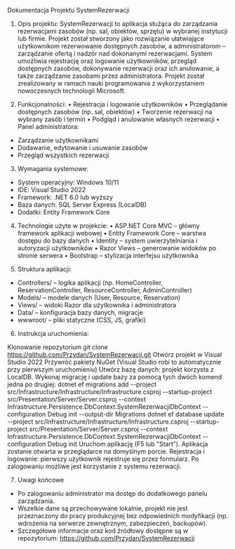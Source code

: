 Dokumentacja Projektu
SystemRezerwacji

1. Opis projektu:
SystemRezerwacji to aplikacja służąca do zarządzania rezerwacjami zasobów (np. sal, obiektów, sprzętu) w wybranej instytucji lub firmie. Projekt został stworzony jako rozwiązanie ułatwiające użytkownikom rezerwowanie dostępnych zasobów, a administratorom – zarządzanie ofertą i nadzór nad dokonanymi rezerwacjami.
System umożliwia rejestrację oraz logowanie użytkowników, przegląd dostępnych zasobów, dokonywanie rezerwacji oraz ich anulowanie, a także zarządzanie zasobami przez administratora. Projekt został zrealizowany w ramach nauki programowania z wykorzystaniem nowoczesnych technologii Microsoft.

2. Funkcjonalności:
•	Rejestracja i logowanie użytkowników
•	Przeglądanie dostępnych zasobów (np. sal, obiektów)
•	Tworzenie rezerwacji na wybrany zasób i termin
•	Podgląd i anulowanie własnych rezerwacji
•	Panel administratora:
  - Zarządzanie użytkownikami
  - Dodawanie, edytowanie i usuwanie zasobów
  - Przegląd wszystkich rezerwacji

3. Wymagania systemowe:
- System operacyjny: Windows 10/11
- IDE: Visual Studio 2022
- Framework: .NET 6.0 lub wyższy
- Baza danych: SQL Server Express (LocalDB)
- Dodatki: Entity Framework Core

4. Technologie użyte w projekcie:
•	ASP.NET Core MVC – główny framework aplikacji webowej
•	Entity Framework Core – warstwa dostępu do bazy danych
•	Identity – system uwierzytelniania i autoryzacji użytkowników
•	Razor Views – generowanie widoków po stronie serwera
•	Bootstrap – stylizacja interfejsu użytkownika

5. Struktura aplikacji:
- Controllers/ – logika aplikacji (np. HomeController, ReservationController, ResourceController, AdminController)
- Models/ – modele danych (User, Resource, Reservation)
- Views/ – widoki Razor dla użytkownika i administratora
- Data/ – konfiguracja bazy danych, migracje
- wwwroot/ – pliki statyczne (CSS, JS, grafiki)

6. Instrukcja uruchomienia:
   
Klonowanie repozytorium git clone https://github.com/Przydan/SystemRezerwacji.git
Otwórz projekt w Visual Studio 2022
Przywróć pakiety NuGet (Visual Studio robi to automatycznie przy pierwszym uruchomieniu)
Utwórz bazę danych: projekt korzysta z LocalDB. 
Wykonaj migrację i update bazy za pomocą tych dwóch komend jedna po drugiej:
dotnet ef migrations add --project src/Infrastructure/Infrastructure/Infrastructure.csproj --startup-project src/Presentation/Server/Server.csproj --context Infrastructure.Persistence.DbContext.SystemRezerwacjiDbContext --configuration Debug init --output-dir Migrations
dotnet ef database update --project src/Infrastructure/Infrastructure/Infrastructure.csproj --startup-project src/Presentation/Server/Server.csproj --context Infrastructure.Persistence.DbContext.SystemRezerwacjiDbContext --configuration Debug init
Uruchom aplikację (F5 lub "Start"). Aplikacja zostanie otwarta w przeglądarce na domyślnym porcie.
Rejestracja i logowanie: pierwszy użytkownik rejestruje się przez formularz. Po zalogowaniu możliwe jest korzystanie z systemu rezerwacji.

7. Uwagi końcowe
- Po zalogowaniu administrator ma dostęp do dodatkowego panelu zarządzania.
- Wszelkie dane są przechowywane lokalnie, projekt nie jest przeznaczony do pracy produkcyjnej bez odpowiednich modyfikacji (np. wdrożenia na serwerze zewnętrznym, zabezpieczeń, backupów).
- Szczegółowe informacje oraz kod źródłowy dostępne są w repozytorium:
  https://github.com/Przydan/SystemRezerwacji
